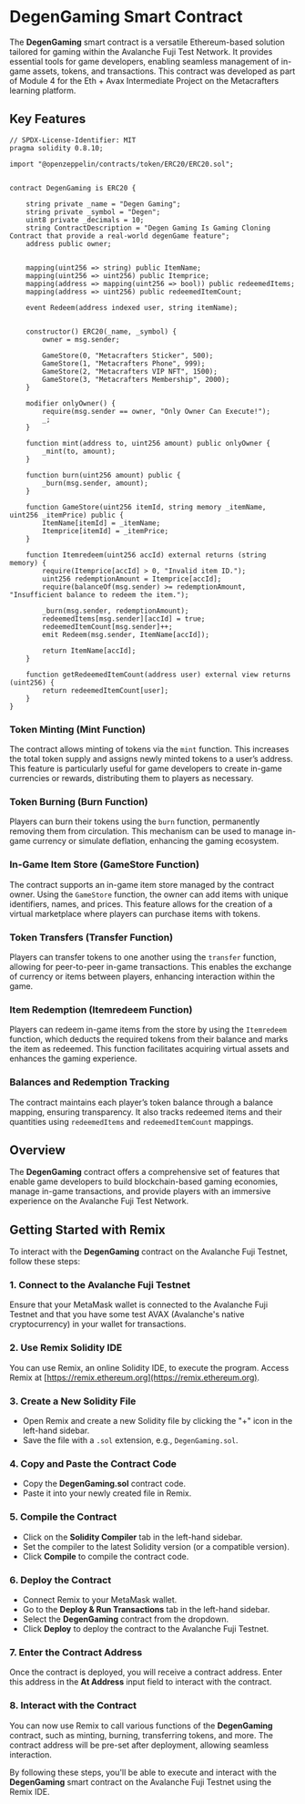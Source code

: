 # DegenGaming Smart Contract

The **DegenGaming** smart contract is a versatile Ethereum-based solution tailored for gaming within the Avalanche Fuji Test Network. It provides essential tools for game developers, enabling seamless management of in-game assets, tokens, and transactions. This contract was developed as part of Module 4 for the Eth + Avax Intermediate Project on the Metacrafters learning platform.

## Key Features

```solidity
// SPDX-License-Identifier: MIT
pragma solidity 0.8.10;

import "@openzeppelin/contracts/token/ERC20/ERC20.sol";


contract DegenGaming is ERC20 {

    string private _name = "Degen Gaming";
    string private _symbol = "Degen";
    uint8 private _decimals = 10;
    string ContractDescription = "Degen Gaming Is Gaming Cloning Contract that provide a real-world degenGame feature";
    address public owner;


    mapping(uint256 => string) public ItemName;
    mapping(uint256 => uint256) public Itemprice;
    mapping(address => mapping(uint256 => bool)) public redeemedItems;
    mapping(address => uint256) public redeemedItemCount;

    event Redeem(address indexed user, string itemName);


    constructor() ERC20(_name, _symbol) {
        owner = msg.sender;

        GameStore(0, "Metacrafters Sticker", 500);
        GameStore(1, "Metacrafters Phone", 999);
        GameStore(2, "Metacrafters VIP NFT", 1500);
        GameStore(3, "Metacrafters Membership", 2000);
    }

    modifier onlyOwner() {
        require(msg.sender == owner, "Only Owner Can Execute!");
        _;
    }

    function mint(address to, uint256 amount) public onlyOwner {
        _mint(to, amount);
    }

    function burn(uint256 amount) public {
        _burn(msg.sender, amount);
    }

    function GameStore(uint256 itemId, string memory _itemName, uint256 _itemPrice) public {
        ItemName[itemId] = _itemName;
        Itemprice[itemId] = _itemPrice;
    }

    function Itemredeem(uint256 accId) external returns (string memory) {
        require(Itemprice[accId] > 0, "Invalid item ID.");
        uint256 redemptionAmount = Itemprice[accId];
        require(balanceOf(msg.sender) >= redemptionAmount, "Insufficient balance to redeem the item.");

        _burn(msg.sender, redemptionAmount);
        redeemedItems[msg.sender][accId] = true;
        redeemedItemCount[msg.sender]++;
        emit Redeem(msg.sender, ItemName[accId]);

        return ItemName[accId];
    }

    function getRedeemedItemCount(address user) external view returns (uint256) {
        return redeemedItemCount[user];
    }
}
```

### Token Minting (Mint Function)
The contract allows minting of tokens via the `mint` function. This increases the total token supply and assigns newly minted tokens to a user’s address. This feature is particularly useful for game developers to create in-game currencies or rewards, distributing them to players as necessary.

### Token Burning (Burn Function)
Players can burn their tokens using the `burn` function, permanently removing them from circulation. This mechanism can be used to manage in-game currency or simulate deflation, enhancing the gaming ecosystem.

### In-Game Item Store (GameStore Function)
The contract supports an in-game item store managed by the contract owner. Using the `GameStore` function, the owner can add items with unique identifiers, names, and prices. This feature allows for the creation of a virtual marketplace where players can purchase items with tokens.

### Token Transfers (Transfer Function)
Players can transfer tokens to one another using the `transfer` function, allowing for peer-to-peer in-game transactions. This enables the exchange of currency or items between players, enhancing interaction within the game.

### Item Redemption (Itemredeem Function)
Players can redeem in-game items from the store by using the `Itemredeem` function, which deducts the required tokens from their balance and marks the item as redeemed. This function facilitates acquiring virtual assets and enhances the gaming experience.

### Balances and Redemption Tracking
The contract maintains each player’s token balance through a balance mapping, ensuring transparency. It also tracks redeemed items and their quantities using `redeemedItems` and `redeemedItemCount` mappings.

## Overview
The **DegenGaming** contract offers a comprehensive set of features that enable game developers to build blockchain-based gaming economies, manage in-game transactions, and provide players with an immersive experience on the Avalanche Fuji Test Network.

## Getting Started with Remix

To interact with the **DegenGaming** contract on the Avalanche Fuji Testnet, follow these steps:

### 1. Connect to the Avalanche Fuji Testnet
Ensure that your MetaMask wallet is connected to the Avalanche Fuji Testnet and that you have some test AVAX (Avalanche's native cryptocurrency) in your wallet for transactions.

### 2. Use Remix Solidity IDE
You can use Remix, an online Solidity IDE, to execute the program. Access Remix at [https://remix.ethereum.org](https://remix.ethereum.org).

### 3. Create a New Solidity File
- Open Remix and create a new Solidity file by clicking the "+" icon in the left-hand sidebar.
- Save the file with a `.sol` extension, e.g., `DegenGaming.sol`.

### 4. Copy and Paste the Contract Code
- Copy the **DegenGaming.sol** contract code.
- Paste it into your newly created file in Remix.

### 5. Compile the Contract
- Click on the **Solidity Compiler** tab in the left-hand sidebar.
- Set the compiler to the latest Solidity version (or a compatible version).
- Click **Compile** to compile the contract code.

### 6. Deploy the Contract
- Connect Remix to your MetaMask wallet.
- Go to the **Deploy & Run Transactions** tab in the left-hand sidebar.
- Select the **DegenGaming** contract from the dropdown.
- Click **Deploy** to deploy the contract to the Avalanche Fuji Testnet.

### 7. Enter the Contract Address
Once the contract is deployed, you will receive a contract address. Enter this address in the **At Address** input field to interact with the contract.

### 8. Interact with the Contract
You can now use Remix to call various functions of the **DegenGaming** contract, such as minting, burning, transferring tokens, and more. The contract address will be pre-set after deployment, allowing seamless interaction.

By following these steps, you'll be able to execute and interact with the **DegenGaming** smart contract on the Avalanche Fuji Testnet using the Remix IDE.
